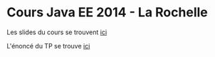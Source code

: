 Cours Java EE 2014 - La Rochelle
================================

Les slides du cours se trouvent [ici](https://github.com/mathieuancelin/javaee-larochelle-2014/blob/master/JavaEE7.pdf?raw=true)

L'énoncé du TP se trouve [ici](https://github.com/mathieuancelin/javaee-larochelle-2014/blob/master/tp.md)
